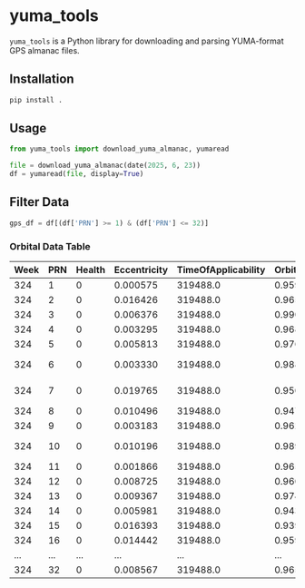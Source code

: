 
# yuma_tools

`yuma_tools` is a Python library for downloading and parsing YUMA-format GPS almanac files.

## Installation

```bash
pip install .
```

## Usage

```python
from yuma_tools import download_yuma_almanac, yumaread

file = download_yuma_almanac(date(2025, 6, 23))
df = yumaread(file, display=True)
```

## Filter Data

```python
gps_df = df[(df['PRN'] >= 1) & (df['PRN'] <= 32)]
```
### Orbital Data Table

| Week       | PRN | Health | Eccentricity | TimeOfApplicability | OrbitalInclination | RateOfRightAscen | SQRTA      | RightAscenAtWeek | ArgumentOfPerigee | MeanAnom  | Af0        | Af1           |
|------------|-----|--------|--------------|---------------------|--------------------|------------------|------------|------------------|-------------------|-----------|------------|---------------|
| 324 | 1 | 0      | 0.000575     | 319488.0            | 0.959178           | -8.263201e-09    | 5153.666992 | 1.365821         | 0.197260          | -2.260224 | 0.000300   | 1.091394e-11  |
| 324 | 2 | 0      | 0.016426     | 319488.0            | 0.965308           | -8.080337e-09    | 5153.644043 | 1.201959         | -0.969898         | -0.559520 | -0.000137  | 7.275958e-12  |
| 324 | 3 | 0      | 0.006376     | 319488.0            | 0.990139           | -7.817468e-09    | 5153.717773 | 2.345452         | 1.184877          | 2.087815  | 0.000692   | 0.000000e+00  |
| 324 | 4 | 0      | 0.003295     | 319488.0            | 0.968478           | -7.463168e-09    | 5153.568848 | -2.863977        | -2.918707         | -1.223599 | 0.000583   | 3.637979e-12  |
| 324 | 5 | 0      | 0.005813     | 319488.0            | 0.976855           | -7.977475e-09    | 5153.533691 | 2.288986         | 1.378965          | -0.632714 | -0.000214  | 0.000000e+00  |
| 324 | 6 | 0      | 0.003330     | 319488.0            | 0.988377           | -7.943188e-09    | 5153.550781 | 1.309267         | -0.651312         | -2.893618 | -0.000422  | -1.818989e-11 |
| 324 | 7 | 0      | 0.019765     | 319488.0            | 0.950124           | -7.908901e-09    | 5153.645508 | -1.853651        | -2.038112         | 2.506621  | -0.000041  | -3.637979e-12 |
| 324 | 8 | 0      | 0.010496     | 319488.0            | 0.947577           | -7.737465e-09    | 5153.534668 | 0.198937         | 0.458970          | -0.995186 | 0.000527   | 0.000000e+00  |
| 324 | 9 | 0      | 0.003183     | 319488.0            | 0.962450           | -7.554600e-09    | 5153.647949 | -2.926403        | 1.988793          | -0.362510 | 0.000692   | 7.275958e-12  |
| 324 | 10 | 0     | 0.010196     | 319488.0            | 0.989726           | -7.817468e-09    | 5153.609863 | 2.342940         | -2.315525         | 1.061171  | -0.000464  | -1.091394e-11 |
| 324 | 11 | 0     | 0.001866     | 319488.0            | 0.965146           | -8.171769e-09    | 5153.631348 | 1.333575         | -2.423038         | -1.669892 | -0.000687  | 7.275958e-12  |
| 324 | 12 | 0     | 0.008725     | 319488.0            | 0.960023           | -7.748894e-09    | 5153.612305 | -0.736532        | 1.513519          | 1.793588  | -0.000590  | 0.000000e+00  |
| 324 | 13 | 0     | 0.009367     | 319488.0            | 0.974404           | -7.394594e-09    | 5153.643555 | -2.754816        | 0.962042          | -1.181366 | 0.000701   | 0.000000e+00  |
| 324 | 14 | 0     | 0.005981     | 319488.0            | 0.943311           | -7.908901e-09    | 5153.650879 | -0.787179        | -2.787682         | 1.643675  | 0.000665   | 3.637979e-12  |
| 324 | 15 | 0     | 0.016393     | 319488.0            | 0.939985           | -7.771752e-09    | 5153.555664 | -3.064217        | 1.426883          | -1.961371 | 0.000311   | 3.637979e-12  |
| 324 | 16 | 0     | 0.014442     | 319488.0            | 0.959304           | -7.726036e-09    | 5153.698242 | -0.719186        | 0.886785          | 0.045040  | 0.000046   | 7.275958e-12  |
| ... | ... | ...     | ...     | ...            | ...           | ...    | ... | ...         | ...         | ... | ...   | ... |
| 324 | 32 | 0     | 0.008567     | 319488.0            | 0.965637           | -7.531742e-09    | 5153.583496 | -2.910300         | -2.057068         | -0.234486 | -0.000413  | 1.091394e-11  |

